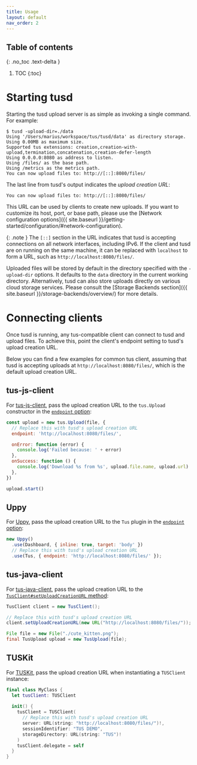 ```yaml
---
title: Usage
layout: default
nav_order: 2
---
```


## Table of contents
{: .no_toc .text-delta }

1. TOC
{:toc}

# Starting tusd

Starting the tusd upload server is as simple as invoking a single command. For example:

```
$ tusd -upload-dir=./data
Using '/Users/marius/workspace/tus/tusd/data' as directory storage.
Using 0.00MB as maximum size.
Supported tus extensions: creation,creation-with-upload,termination,concatenation,creation-defer-length
Using 0.0.0.0:8080 as address to listen.
Using /files/ as the base path.
Using /metrics as the metrics path.
You can now upload files to: http://[::]:8080/files/
```

The last line from tusd's output indicates the *upload creation URL*:

```
You can now upload files to: http://[::]:8080/files/
```

This URL can be used by clients to create new uploads. If you want to customize its host, port, or base path, please use the [Network configuration options]({{ site.baseurl }}/getting-started/configuration/#network-configuration).

{: .note }
The `[::]` section in the URL indicates that tusd is accepting connections on all network interfaces, including IPv6. If the client and tusd are on running on the same machine, it can be replaced with `localhost` to form a URL, such as `http://localhost:8080/files/`.

Uploaded files will be stored by default in the directory specified with the `-upload-dir` options. It defaults to the `data` directory in the current working directory. Alternatively, tusd can also store uploads directly on various cloud storage services. Please consult the [Storage Backends section]({{ site.baseurl }}/storage-backends/overview/) for more details.

# Connecting clients

Once tusd is running, any tus-compatible client can connect to tusd and upload files. To achieve this, point the client's endpoint setting to tusd's upload creation URL.

Below you can find a few examples for common tus client, assuming that tusd is accepting uploads at `http://localhost:8080/files/`, which is the default upload creation URL.

## tus-js-client

For [tus-js-client](https://github.com/tus/tus-js-client), pass the upload creation URL to the `tus.Upload` constructor in the [`endpoint` option](https://github.com/tus/tus-js-client/blob/main/docs/api.md#endpoint):

```js
const upload = new tus.Upload(file, {
  // Replace this with tusd's upload creation URL
  endpoint: 'http://localhost:8080/files/',

  onError: function (error) {
    console.log('Failed because: ' + error)
  },
  onSuccess: function () {
    console.log('Download %s from %s', upload.file.name, upload.url)
  },
})

upload.start()
```

## Uppy


For [Uppy](https://uppy.io), pass the upload creation URL to the `Tus` plugin in the [`endpoint` option](https://uppy.io/docs/tus/#endpoint):

```js
new Uppy()
  .use(Dashboard, { inline: true, target: 'body' })
  // Replace this with tusd's upload creation URL
  .use(Tus, { endpoint: 'http://localhost:8080/files/' });
```

## tus-java-client

For [tus-java-client](https://github.com/tus/tus-java-client), pass the upload creation URL to the [`TusClient#setUploadCreationURL` method](https://javadoc.io/doc/io.tus.java.client/tus-java-client/latest/io/tus/java/client/TusClient.html):

```java
TusClient client = new TusClient();

// Replace this with tusd's upload creation URL
client.setUploadCreationURL(new URL("http://localhost:8080/files/"));

File file = new File("./cute_kitten.png");
final TusUpload upload = new TusUpload(file);
```

## TUSKit

For [TUSKit](https://github.com/tus/TUSKit), pass the upload creation URL when instantiating a `TUSClient` instance:

```swift
final class MyClass {
  let tusClient: TUSClient
  
  init() {
    tusClient = TUSClient(
      // Replace this with tusd's upload creation URL
      server: URL(string: "http://localhost:8080/files/")!,
      sessionIdentifier: "TUS DEMO",
      storageDirectory: URL(string: "TUS")!
    )
    tusClient.delegate = self
  }
}
```
